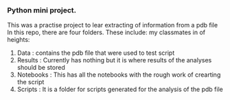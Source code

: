 ### Python mini project.
This was a practise project to lear extracting of information from a pdb file
In this repo, there are four folders.
These include: my classmates in  of heights:
1. Data : contains the pdb file that were used to test script
2. Results : Currently has nothing but it is where results of the analyses should be stored
3. Notebooks : This has all the notebooks with the rough work of crearting the script
4. Scripts : It is a folder for scripts generated for the analysis of the pdb file
